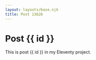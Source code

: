 ```yaml
---
layout: layouts/base.njk
title: Post 13626
---
```


# Post {{ id }}

This is post {{ id }} in my Eleventy project.
